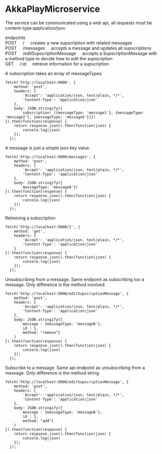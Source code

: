 # AkkaPlayMicroservice

The service can be communicated using a web api, all requests must be content-type:application/json


endpoints    
POST &nbsp;&nbsp;&nbsp;   / &nbsp;&nbsp;&nbsp;&nbsp;creates a new supscription with related messages  
POST &nbsp;&nbsp;&nbsp;   /messages    &nbsp;&nbsp;&nbsp;               accepts a message and updates all supscriptions  
POST &nbsp;&nbsp;&nbsp;   /editSupscriptionMessage &nbsp;&nbsp;&nbsp;   accepts a SupscriptionMessage with a method type to decide how to edit the supscription  
GET  &nbsp;&nbsp;&nbsp;   /:id      &nbsp;&nbsp;&nbsp;                  retreive information for a supscription


A subscription takes an array of messageTypes. 
```
fetch('http://localhost:9000', {
    method: 'post',
    headers: {
        'Accept': 'application/json, text/plain, */*',
        'Content-Type': 'application/json'
    },
	body: JSON.stringify({
		subscription: [{messageType: 'message1'}, {messageType: 'message2'}, {messageType: 'message5'}]})
}).then(function(response) {
    return response.json().then(function(json) {
		console.log(json)
    });
  });
```  

A message is just a simple json key value. 
```
fetch('http://localhost:9000/messages', {
    method: 'post',
    headers: {
        'Accept': 'application/json, text/plain, */*',
        'Content-Type': 'application/json'
    },
	body: JSON.stringify({
		messageType: 'message8'})
}).then(function(response) {
    return response.json().then(function(json) {
		console.log(json)
    });
  });
```

Retreiving a subscription
```
fetch('http://localhost:9000/1', {
    method: 'get',
    headers: {
        'Accept': 'application/json, text/plain, */*',
        'Content-Type': 'application/json'
    }
}).then(function(response) {
    return response.json().then(function(json) {
		console.log(json)
    });
  });
```

Unsubscribing from a message. Same endpoint as subscribing too a message. Only difference is the method involved. 
```
fetch('http://localhost:9000/editSupscriptionMessage', {
    method: 'post',
    headers: {
        'Accept': 'application/json, text/plain, */*',
        'Content-Type': 'application/json'
    },
	body: JSON.stringify({
		message : {messageType: 'message8'}, 
		id : 1, 
		method: "remove"}
	)
}).then(function(response) {
    return response.json().then(function(json) {
		console.log(json)
    });
  });
```

Subscribe to a message. Same api endpoint as unsubscribing from a message. Only difference is the method string. 
```
fetch('http://localhost:9000/editSupscriptionMessage', {
    method: 'post',
    headers: {
        'Accept': 'application/json, text/plain, */*',
        'Content-Type': 'application/json'
    },
	body: JSON.stringify({
		message : {messageType: 'message8'}, 
		id : 1, 
		method: "add"}
	)
}).then(function(response) {
    return response.json().then(function(json) {
		console.log(json)
    });
  });
```

